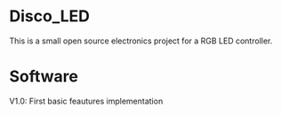 # Disco_LED
This is a small open source electronics project for a RGB LED controller. 





# Software
V1.0: First basic feautures implementation
